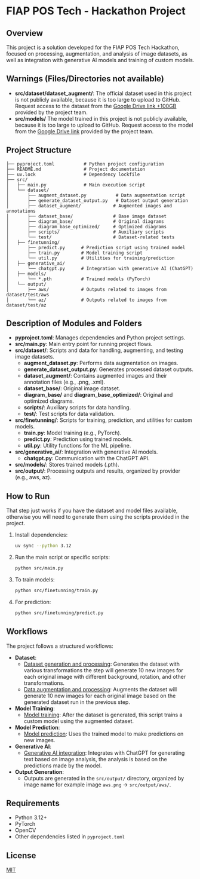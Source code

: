 # FIAP POS Tech - Hackathon Project

## Overview
This project is a solution developed for the FIAP POS Tech Hackathon, focused on processing, augmentation, and analysis of image datasets, as well as integration with generative AI models and training of custom models.

## Warnings (Files/Directories not available)
- **src/dataset/dataset_augment/**: The official dataset used in this project is not publicly available, because it is too large to upload to GitHub. Request access to the dataset from the [Google Drive link +100GB](https://drive.google.com/file/d/1D3fADFR0UmFvyX54-iIRkyGX4QPjZGPa/view?usp=drive_link) provided by the project team.
- **src/models/** The model trained in this project is not publicly available, because it is too large to upload to GitHub. Request access to the model from the [Google Drive link](https://drive.google.com/file/d/1gXZm0NloL2bhaJoEXVPDfNri98f00ZZQ/view?usp=drive_link) provided by the project team.


## Project Structure

```
├── pyproject.toml           # Python project configuration
├── README.md                # Project documentation
├── uv.lock                  # Dependency lockfile
├── src/
│   ├── main.py              # Main execution script
│   └── dataset/
│       ├── augment_dataset.py           # Data augmentation script
│       ├── generate_dataset_output.py   # Dataset output generation
│       ├── dataset_augment/            # Augmented images and annotations
│       ├── dataset_base/               # Base image dataset
│       ├── diagram_base/               # Original diagrams
│       ├── diagram_base_optimized/     # Optimized diagrams
│       ├── scripts/                    # Auxiliary scripts
│       └── test/                       # Dataset-related tests
│   ├── finetunning/
│       ├── predict.py      # Prediction script using trained model
│       ├── train.py        # Model training script
│       └── util.py         # Utilities for training/prediction
│   ├── generative_ai/
│       └── chatgpt.py      # Integration with generative AI (ChatGPT)
│   ├── models/
│       └── *.pth           # Trained models (PyTorch)
│   └── output/
│       ├── aws/            # Outputs related to images from dataset/test/aws
│       └── az/             # Outputs related to images from dataset/test/az
```

## Description of Modules and Folders

- **pyproject.toml**: Manages dependencies and Python project settings.
- **src/main.py**: Main entry point for running project flows.
- **src/dataset/**: Scripts and data for handling, augmenting, and testing image datasets.
  - **augment_dataset.py**: Performs data augmentation on images.
  - **generate_dataset_output.py**: Generates processed dataset outputs.
  - **dataset_augment/**: Contains augmented images and their annotation files (e.g., .png, .xml).
  - **dataset_base/**: Original image dataset.
  - **diagram_base/** and **diagram_base_optimized/**: Original and optimized diagrams.
  - **scripts/**: Auxiliary scripts for data handling.
  - **test/**: Test scripts for data validation.
- **src/finetunning/**: Scripts for training, prediction, and utilities for custom models.
  - **train.py**: Model training (e.g., PyTorch).
  - **predict.py**: Prediction using trained models.
  - **util.py**: Utility functions for the ML pipeline.
- **src/generative_ai/**: Integration with generative AI models.
  - **chatgpt.py**: Communication with the ChatGPT API.
- **src/models/**: Stores trained models (.pth).
- **src/output/**: Processing outputs and results, organized by provider (e.g., aws, az).

## How to Run

That step just works if you have the dataset and model files available, otherwise you will need to generate them using the scripts provided in the project.

1. Install dependencies:
   ```bash
   uv sync --python 3.12
   ```

2. Run the main script or specific scripts:
   ```bash
   python src/main.py
   ```

3. To train models:
   ```bash
   python src/finetunning/train.py
   ```

4. For prediction:
   ```bash
   python src/finetunning/predict.py
   ```


## Workflows
The project follows a structured workflows:

- **Dataset**:
   - [Dataset generation and processing](src/dataset/generate_dataset_output.py): Generates the dataset with various transformations the step will generate 10 new images for each original image with different background, rotation, and other transformations.
   - [Data augmentation and processing](src/dataset/augment_dataset.py): Augments the dataset will generate 10 new images for each original image based on the generated dataset run in the previous step.
- **Model Training**:
   - [Model training](src/finetunning/train.py): After the dataset is generated, this script trains a custom model using the augmented dataset.
- **Model Prediction**:
   - [Model prediction](src/finetunning/predict.py): Uses the trained model to make predictions on new images.
- **Generative AI**:
   - [Generative AI integration](src/generative_ai/chatgpt.py): Integrates with ChatGPT for generating text based on image analysis, the analysis is based on the predictions made by the model.
- **Output Generation**:
   - Outputs are generated in the `src/output/` directory, organized by image name for example image `aws.png` -> `src/output/aws/`.



## Requirements
- Python 3.12+
- PyTorch
- OpenCV
- Other dependencies listed in `pyproject.toml`

## License
[MIT](LICENSE)
